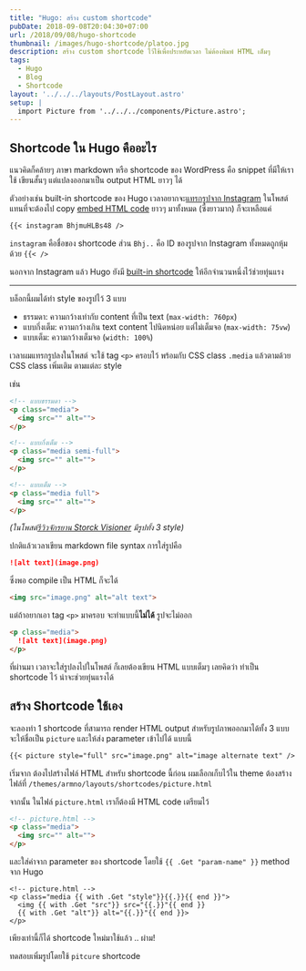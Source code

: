 ```yaml
---
title: "Hugo: สร้าง custom shortcode"
pubDate: 2018-09-08T20:04:30+07:00
url: /2018/09/08/hugo-shortcode
thumbnail: /images/hugo-shortcode/platoo.jpg
description: สร้าง custom shortcode ไว้ใช้เพื่อประหยัดเวลา ไม่ต้องพิมพ์ HTML เต็มๆ
tags:
  - Hugo
  - Blog
  - Shortcode
layout: '../../../layouts/PostLayout.astro'
setup: |
  import Picture from '../../../components/Picture.astro';
---
```


## Shortcode ใน Hugo คืออะไร

แนวคิดก็คล้ายๆ ภาษา markdown หรือ shortcode ของ WordPress คือ snippet ที่มีให้เราใช้ เขียนสั้นๆ แต่แปลงออกมาเป็น output HTML ยาวๆ ได้

ตัวอย่างเช่น built-in shortcode ของ Hugo เวลาอยากจะ[แทรกรูปจาก Instagram](https://gohugo.io/content-management/shortcodes/#example-instagram-input)
ในโพสต์ แทนที่จะต้องไป copy [embed HTML code](https://help.instagram.com/513918941996087)
ยาวๆ มาทั้งหมด (ซึ่งยาวมาก) ก็จะเหลือแค่

```markdown
{{< instagram BhjmuHLBs48 />
```

`instagram` คือชื่อของ shortcode ส่วน `Bhj..` คือ ID ของรูปจาก Instagram
ทั้งหมดถูกหุ้มด้วย `{{< />`

นอกจาก Instagram แล้ว Hugo ยังมี [built-in shortcode](https://gohugo.io/content-management/shortcodes/#use-hugo-s-built-in-shortcodes)
ให้อีกจำนวนหนึ่งไว้ช่วยทุ่นแรง

---

บล็อกนี้ผมได้ทำ style ของรูปไว้ 3 แบบ

- ธรรมดา: ความกว้างเท่ากับ content ที่เป็น text (`max-width: 760px`)
- แบบกึ่งเต็ม: ความกว้างเกิน text content ไปนิดหน่อย แต่ไม่เต็มจอ (`max-width: 75vw`)
- แบบเต็ม: ความกว้างเต็มจอ (`width: 100%`)

เวลาผมแทรกรูปลงในโพสต์ จะใช้ tag `<p>` ครอบไว้
พร้อมกับ CSS class `.media` แล้วตามด้วย CSS class เพิ่มเติม ตามแต่ละ style

เช่น

```html
<!-- แบบธรรมดา -->
<p class="media">
  <img src="" alt="">
</p>

<!-- แบบกึ่งเต็ม -->
<p class="media semi-full">
  <img src="" alt="">
</p>

<!-- แบบเต็ม -->
<p class="media full">
  <img src="" alt="">
</p>
```

_(ในโพสต์[รีวิวจักรยาน Storck Visioner](https://armno.in.th/2018/03/17/review-storck-vision-comp-g1/) มีรูปทั้ง 3 style)_

ปกติแล้วเวลาเขียน markdown file syntax การใส่รูปคือ

```markdown
![alt text](image.png)
```

ซึ่งพอ compile เป็น HTML ก็จะได้

```html
<img src="image.png" alt="alt text">
```

แต่ถ้าอยากเอา tag `<p>` มาครอบ จะทำแบบนี้**ไม่ได้** รูปจะไม่ออก

```markdown
<p class="media">
  ![alt text](image.png)
</p>
```

ที่ผ่านมา เวลาจะใส่รูปลงไปในโพสต์ ก็เลยต้องเขียน HTML แบบเต็มๆ เลยคิดว่า ทำเป็น shortcode ไว้ น่าจะช่วยทุ่นแรงได้

## สร้าง Shortcode ใช้เอง

จะลองทำ 1 shortcode ที่สามารถ render HTML output สำหรับรูปภาพออกมาได้ทั้ง 3 แบบ จะให้ชื่อเป็น
`picture` และให้ส่ง parameter เข้าไปได้ แบบนี้

```markdown
{{< picture style="full" src="image.png" alt="image alternate text" />
```

เริ่มจาก ต้องไปสร้างไฟล์ HTML สำหรับ shortcode นี้ก่อน ผมเลือกเก็บไว้ใน theme
ต้องสร้างไฟล์ที่ `/themes/armno/layouts/shortcodes/picture.html`

จากนั้น ในไฟล์ `picture.html` เราก็ต้องมี HTML code เตรียมไว้

```html
<!-- picture.html -->
<p class="media">
  <img src="" alt="">
</p>
```

และใส่ค่าจาก parameter ของ shortcode โดยใช้ `{{ .Get "param-name" }}` method จาก Hugo

```text
<!-- picture.html -->
<p class="media {{ with .Get "style"}}{{.}}{{ end }}">
  <img {{ with .Get "src"}} src="{{.}}"{{ end }}
  {{ with .Get "alt"}} alt="{{.}}"{{ end }}>
</p>

```

เพียงเท่านี้ก็ได้ shortcode ใหม่มาใช้แล้ว .. ผ่าม!

ทดสอบเพิ่มรูปโดยใช้ `pitcure` shortcode

<Picture  src="/images/hugo-shortcode/platoo.jpg" alt="ทดสอบ picture shortcode ด้วยรูปปลาทู" />
